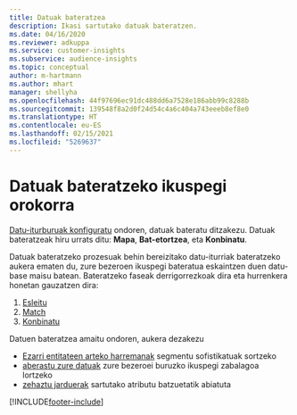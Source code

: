 ```yaml
---
title: Datuak bateratzea
description: Ikasi sartutako datuak bateratzen.
ms.date: 04/16/2020
ms.reviewer: adkuppa
ms.service: customer-insights
ms.subservice: audience-insights
ms.topic: conceptual
author: m-hartmann
ms.author: mhart
manager: shellyha
ms.openlocfilehash: 44f97696ec91dc488dd6a7528e186abb99c8288b
ms.sourcegitcommit: 139548f8a2d0f24d54c4a6c404a743eeeb8ef8e0
ms.translationtype: HT
ms.contentlocale: eu-ES
ms.lasthandoff: 02/15/2021
ms.locfileid: "5269637"
---
```

# <a name="data-unification-overview"></a>Datuak bateratzeko ikuspegi orokorra

[Datu-iturburuak konfiguratu](data-sources.md) ondoren, datuak bateratu ditzakezu. Datuak bateratzeak hiru urrats ditu: **Mapa**, **Bat-etortzea**, eta **Konbinatu**.

Datuak bateratzeko prozesuak behin bereizitako datu-iturriak bateratzeko aukera ematen du, zure bezeroen ikuspegi bateratua eskaintzen duen datu-base maisu batean. Bateratzeko faseak derrigorrezkoak dira eta hurrenkera honetan gauzatzen dira:

1. [Esleitu](map-entities.md)
2. [Match](match-entities.md)
3. [Konbinatu](merge-entities.md)

Datuen bateratzea amaitu ondoren, aukera dezakezu

- [Ezarri entitateen arteko harremanak](relationships.md) segmentu sofistikatuak sortzeko
- [aberastu zure datuak](enrichment-hub.md) zure bezeroei buruzko ikuspegi zabalagoa lortzeko
- [zehaztu jarduerak](activities.md) sartutako atributu batzuetatik abiatuta


[!INCLUDE[footer-include](../includes/footer-banner.md)]